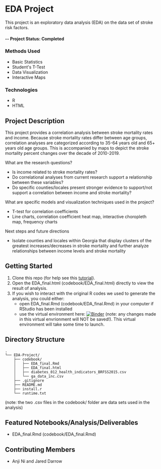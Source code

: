# EDA Project
This project is an exploratory data analysis (EDA) on the data set of stroke risk factors.

#### -- Project Status: Completed

### Methods Used
* Basic Statistics
* Student's T-Test
* Data Visualization
* Interactive Maps

### Technologies
* R 
* HTML

## Project Description
This project provides a correlation analysis between stroke mortality rates and income. Because stroke mortality rates differ between age groups, correlation analyses are categorized according to 35-64 years old and 65+ years old age groups. This is accompanied by maps to depict the stroke mortality percent changes over the decade of 2010-2019.

What are the research questions?
 * Is income related to stroke mortality rates?
 * Do correlational analyses from current research support a relationship between these variables?
 * Do specific counties/locales present stronger evidence to support/not support a correlation between income and stroke mortality?

What are specific models and visualization techniques used in the project?
 * T-test for correlation coefficients
 * Line charts, correlation coefficient heat map, interactive choropleth map, frequency charts

Next steps and future directions
 * Isolate counties and locales within Georgia that display clusters of the greatest increases/decreases in stroke mortality and further analyze relationships between income levels and stroke mortality


## Getting Started

1. Clone this repo (for help see this [tutorial](https://help.github.com/articles/cloning-a-repository/)).
2. Open the EDA_final.html (codebook/EDA_final.html) directly to view the result of analysis.
3. If you wish to interact with the original R codes we used to generate the analysis, you could either:
   * open EDA_final.Rmd (codebook/EDA_final.Rmd) in your computer if RStudio has been installed
   * use the virtual environment here: [![Binder](https://mybinder.org/badge_logo.svg)](https://mybinder.org/v2/gh/radioactive235/EDA-Project.git/HEAD) (note: any changes made in this virtual envrionment will NOT be 
     saved!). This virtual environment will take some time to launch.

## Directory Structure
```
.
└── EDA-Project/
    ├── codebook/
    │   ├── EDA_final.Rmd
    │   ├── EDA_final.html
    │   ├── diabetes_012_health_indicators_BRFSS2015.csv
    │   └── ga_data_inc.csv
    ├── .gitignore
    ├── README.md
    ├── install.r
    └── runtime.txt
```
(note: the two .csv files in the codebook/ folder are data sets used in the analysis)

## Featured Notebooks/Analysis/Deliverables
* EDA_final.Rmd (codebook/EDA_final.Rmd)


## Contributing Members
* Anji Ni and Jared Darrow
